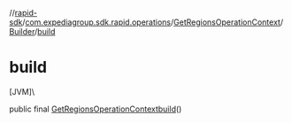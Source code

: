 //[rapid-sdk](../../../../index.md)/[com.expediagroup.sdk.rapid.operations](../../index.md)/[GetRegionsOperationContext](../index.md)/[Builder](index.md)/[build](build.md)

# build

[JVM]\

public final [GetRegionsOperationContext](../index.md)[build](build.md)()
